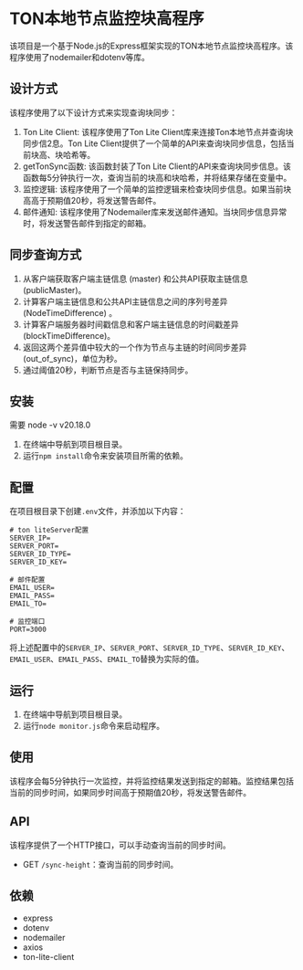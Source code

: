 # TON本地节点监控块高程序

该项目是一个基于Node.js的Express框架实现的TON本地节点监控块高程序。该程序使用了nodemailer和dotenv等库。

## 设计方式
该程序使用了以下设计方式来实现查询块同步：

1. Ton Lite Client: 该程序使用了Ton Lite Client库来连接Ton本地节点并查询块同步信2息。Ton Lite Client提供了一个简单的API来查询块同步信息，包括当前块高、块哈希等。
2. getTonSync函数: 该函数封装了Ton Lite Client的API来查询块同步信息。该函数每5分钟执行一次，查询当前的块高和块哈希，并将结果存储在变量中。
3. 监控逻辑: 该程序使用了一个简单的监控逻辑来检查块同步信息。如果当前块高高于预期值20秒，将发送警告邮件。
4. 邮件通知: 该程序使用了Nodemailer库来发送邮件通知。当块同步信息异常时，将发送警告邮件到指定的邮箱。

## 同步查询方式
1. 从客户端获取客户端主链信息 (master) 和公共API获取主链信息 (publicMaster)。
2. 计算客户端主链信息和公共API主链信息之间的序列号差异 (NodeTimeDifference) 。
3. 计算客户端服务器时间戳信息和客户端主链信息的时间戳差异 (blockTimeDifference)。
4. 返回这两个差异值中较大的一个作为节点与主链的时间同步差异 (out_of_sync)，单位为秒。
5. 通过阈值20秒，判断节点是否与主链保持同步。

## 安装
需要 node -v v20.18.0
1. 在终端中导航到项目根目录。
2. 运行`npm install`命令来安装项目所需的依赖。

## 配置

在项目根目录下创建`.env`文件，并添加以下内容：

```
# ton liteServer配置
SERVER_IP=
SERVER_PORT=
SERVER_ID_TYPE=
SERVER_ID_KEY=

# 邮件配置
EMAIL_USER=
EMAIL_PASS=
EMAIL_TO=

# 监控端口
PORT=3000
```

将上述配置中的`SERVER_IP`、`SERVER_PORT`、`SERVER_ID_TYPE`、`SERVER_ID_KEY`、`EMAIL_USER`、`EMAIL_PASS`、`EMAIL_TO`替换为实际的值。

## 运行

1. 在终端中导航到项目根目录。
2. 运行`node monitor.js`命令来启动程序。

## 使用

该程序会每5分钟执行一次监控，并将监控结果发送到指定的邮箱。监控结果包括当前的同步时间，如果同步时间高于预期值20秒，将发送警告邮件。

## API

该程序提供了一个HTTP接口，可以手动查询当前的同步时间。

- GET `/sync-height`：查询当前的同步时间。

## 依赖

- express
- dotenv
- nodemailer
- axios
- ton-lite-client
